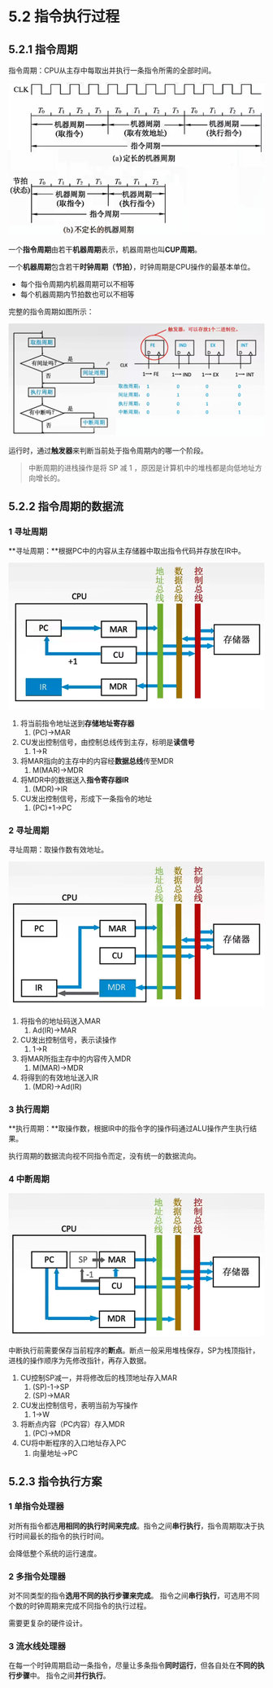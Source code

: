 # 5.2 指令执行过程

## 5.2.1 指令周期

指令周期：CPU从主存中每取出并执行一条指令所需的全部时间。

![img](https://github.com/Aye10032/ComputerOrganizationNote/raw/main/.gitbook/assets/%E6%9C%BA%E5%99%A8%E5%91%A8%E6%9C%9F.png)

一个**指令周期**由若干**机器周期**表示，机器周期也叫**CUP周期**。

一个**机器周期**包含若干**时钟周期（节拍）**，时钟周期是CPU操作的最基本单位。

- 每个指令周期内机器周期可以不相等
- 每个机器周期内节拍数也可以不相等

完整的指令周期如图所示：

![img](https://github.com/Aye10032/ComputerOrganizationNote/raw/main/.gitbook/assets/%E6%8C%87%E4%BB%A4%E5%91%A8%E6%9C%9F%E6%B5%81%E7%A8%8B.png)

运行时，通过**触发器**来判断当前处于指令周期内的哪一个阶段。

> 中断周期的进栈操作是将 SP 减 1 ，原因是计算机中的堆栈都是向低地址方向增长的。

## 5.2.2 指令周期的数据流

### 1 寻址周期

**寻址周期：**根据PC中的内容从主存储器中取出指令代码并存放在IR中。

![img](https://github.com/Aye10032/ComputerOrganizationNote/raw/main/.gitbook/assets/%E5%8F%96%E5%9D%80%E5%91%A8%E6%9C%9F.png)

1. 将当前指令地址送到**存储地址寄存器**
   1. (PC)→MAR
2. CU发出控制信号，由控制总线传到主存，标明是**读信号**
   1. 1→R
3. 将MAR指向的主存中的内容经**数据总线**传至MDR
   1. M(MAR)→MDR
4. 将MDR中的数据送入**指令寄存器IR**
   1. (MDR)→IR
5. CU发出控制信号，形成下一条指令的地址
   1. (PC)+1→PC

### 2 寻址周期

寻址周期：取操作数有效地址。

![img](https://github.com/Aye10032/ComputerOrganizationNote/raw/main/.gitbook/assets/%E9%97%B4%E5%9D%80%E5%91%A8%E6%9C%9F.png)

1. 将指令的地址码送入MAR
   1. Ad(IR)→MAR
2. CU发出控制信号，表示读操作
   1. 1→R
3. 将MAR所指主存中的内容传入MDR
   1. M(MAR)→MDR
4. 将得到的有效地址送入IR
   1. (MDR)→Ad(IR)

### 3 执行周期

**执行周期：**取操作数，根据IR中的指令字的操作码通过ALU操作产生执行结果。

执行周期的数据流向视不同指令而定，没有统一的数据流向。

### 4 中断周期

![img](https://github.com/Aye10032/ComputerOrganizationNote/raw/main/.gitbook/assets/%E4%B8%AD%E6%96%AD%E5%91%A8%E6%9C%9F.png)

中断执行前需要保存当前程序的**断点**。断点一般采用堆栈保存，SP为栈顶指针，进栈的操作顺序为先修改指针，再存入数据。

1. CU控制SP减一，并将修改后的栈顶地址存入MAR
   1. (SP)-1→SP
   2. (SP)→MAR
2. CU发出控制信号，表明当前为写操作
   1. 1→W
3. 将断点内容（PC内容）存入MDR
   1. (PC)→MDR
4. CU将中断程序的入口地址存入PC
   1. 向量地址→PC

## 5.2.3 指令执行方案

### 1 单指令处理器

对所有指令都选**用相同的执行时间来完成**。指令之间**串行执行**，指令周期取决于执行时间最长的指令的执行时间。

会降低整个系统的运行速度。

### 2 多指令处理器

对不同类型的指令**选用不同的执行步骤来完成**。 指令之间**串行执行**，可选用不同个数的时钟周期来完成不同指令的执行过程。

需要更复杂的硬件设计。

### 3 流水线处理器

在每一个时钟周期启动一条指令，尽量让多条指令**同时运行**，但各自处在**不同的执行步骤**中。 指令之间**并行执行**。